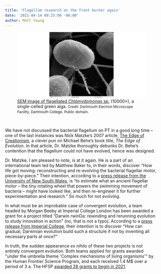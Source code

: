 ```yaml
---
title: 'Flagellum research on the front burner again'
date: '2021-04-14 09:25:00 -06:00'
author: Matt Young
---
```

<figure>
<img src="/uploads/2021/Chlamydomonas_Flagellum.jpg" alt="Chlamydomonas"/>
<figcaption><a href="https://en.wikipedia.org/wiki/Flagellum">SEM image of flagellated <i>Chlamydomonas</i> sp.</a> (10000×), a single-celled green alga. <small>Credit: Dartmouth Electron Microscope Facility, Dartmouth College. Public domain.</small>
</figcaption>
</figure><br/> 

We have not discussed the bacterial flagellum on PT in a good long time – one of the last instances was Nick Matzke’s 2007 article, <a href="http://pandasthumb.org/archives/2007/10/full-text-of-th.html">The Edge of Creationism</a>, a clever pun on Michael Behe’s book title, <i>The Edge of Evolution</i>. In that article, Dr. Matzke thoroughly debunks Dr. Behe’s contention that the flagellum could not have evolved, hence was designed.

Dr. Matzke, I am pleased to note, is at it again. He is a part of an international team led by Matthew Baker to, in their words, discover “How life got moving: reconstructing and re-evolving the bacterial flagellar motor, piece-by-piece.” Their intention, according to a <a href="https://newsroom.unsw.edu.au/news/general/unsw-researcher-awarded-18m-international-life-science-grant"> press release from the University of New South Wales</a>, is “to estimate what an ancient flagellar motor – the tiny rotating wheel that powers the swimming movement of bacteria – might have looked like, and then re-engineer it for further experimentation and research.” So much for not evolving.

In what must be an improbable case of convergent evolution, a team headed by Morgan Beeby at Imperial College London has been awarded a grant for a project titled “Darwin rwinDa: rewinding and rerunning evolution to study innovation in action” (no, that is not a typo). According to a <a href="https://www.imperial.ac.uk/news/219213/team-investigating-evolution-bacterial-tails-wins/">press release from Imperial College</a>, their intention is to discover “How can gradual, Darwinian evolution build such a structure if not by inventing all necessary parts at once?”

In truth, the sudden appearance <i>ex nihilo</i> of these two projects is not entirely convergent evolution. Both teams applied for grants awarded "under the umbrella theme 'Complex mechanisms of living organisms'" by the Human Frontier Science Program, and each received 1.4&nbsp;M$ over a period of 3&nbsp;a. The HFSP <a href="https://www.hfsp.org/hfsp-news-events/press-release-2021-hfsp-research-grants">awarded 28 grants to begin in 2021</a>. 
